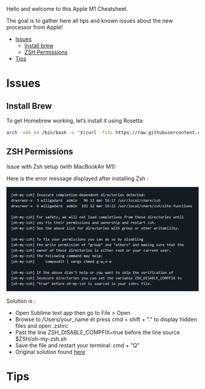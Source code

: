 Hello and welcome to this Apple M1 Cheatsheet.

The goal is to gather here all tips and known issues about the new processor from Apple!

- [Issues](https://github.com/lewagon/setup/blob/master/apple_m1_cheatsheet.md#issues)
  - [Install brew](https://github.com/lewagon/setup/blob/master/apple_m1_cheatsheet.md#install-brew)
  - [ZSH Permissions](https://github.com/lewagon/setup/blob/master/apple_m1_cheatsheet.md#zsh-permissions)
- [Tips](https://github.com/lewagon/setup/blob/master/apple_m1_cheatsheet.md#tips)
  

# Issues

## Install Brew

To get Homebrew working, let’s install it using Rosetta:
```bash
arch -x86_64 /bin/bash -c "$(curl -fsSL https://raw.githubusercontent.com/Homebrew/install/master/install.sh)"
```

## ZSH Permissions

Issue with Zsh setup (with MacBookAir M1):

Here is the error message displayed after installing Zsh :


![zsh_permissions.png](images/zsh_permissions.PNG)


Solution is :

- Open Sublime text app then go to File > Open
- Browse to /Users/your_name et press cmd + shift + "." to display hidden files and open .zshrc
- Past the line ZSH_DISABLE_COMPFIX=true before the line source $ZSH/oh-my-zsh.sh
- Save the file and restart your terminal: cmd + "Q"
- Original solution found [here](https://github.com/ohmyzsh/ohmyzsh/issues/6835#issuecomment-390216875)

# Tips